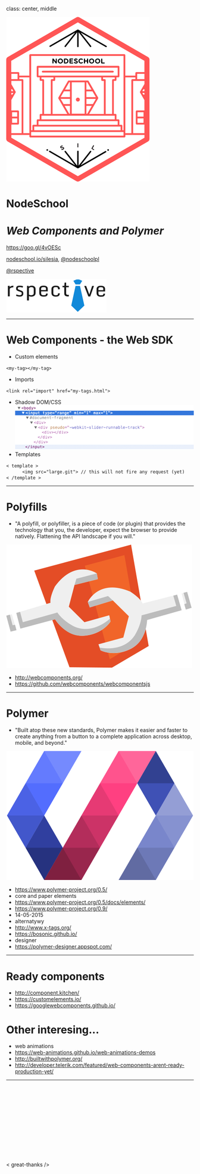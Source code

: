 class: center, middle

![Logo](images/nodeschool-silesia.png)

# NodeSchool
# *Web Components and Polymer*

https://goo.gl/4vOESc



[nodeschool.io/silesia](http://nodeschool.io/silesia), [@nodeschoolpl](https://twitter.com/nodeschoolpl)

[@rspective](https://twitter.com/nodeschoolpl)

[![rspective](images/rspective.png)](http://blog.rspective.com)

---

# Web Components - the Web SDK

- Custom elements
```
<my-tag></my-tag>
```
- Imports
```
<link rel="import" href="my-tags.html">
```
- Shadow DOM/CSS
![Shadow DOM](images/shadowdom.gif)
- Templates
```
< template >
      <img src="large.git"> // this will not fire any request (yet)
< /template >
```

---

# Polyfills

- "A polyfill, or polyfiller, is a piece of code (or plugin) that provides the technology that you, the developer, expect the browser to provide natively. Flattening the API landscape if you will."

![polyfill](images/logo.svg)

- http://webcomponents.org/
- https://github.com/webcomponents/webcomponentsjs

---

# Polymer

- "Built atop these new standards, Polymer makes it easier and faster to create anything from a button to a complete application across desktop, mobile, and beyond."

![p-logo](images/p-logo.svg)

- https://www.polymer-project.org/0.5/
- core and paper elements
 - https://www.polymer-project.org/0.5/docs/elements/
- https://www.polymer-project.org/0.9/
 - 14-05-2015
- alternatywy
 - http://www.x-tags.org/
 - https://bosonic.github.io/
- designer
 - https://polymer-designer.appspot.com/

---

# Ready components

- http://component.kitchen/
- https://customelements.io/
- https://googlewebcomponents.github.io/

# Other interesing...

- web animations
 - https://web-animations.github.io/web-animations-demos
- http://builtwithpolymer.org/
- http://developer.telerik.com/featured/web-components-arent-ready-production-yet/

---

<br/><br/><br/><br/><br/><br/><br/><br/><br/><br/><br/><br/>
< great-thanks />